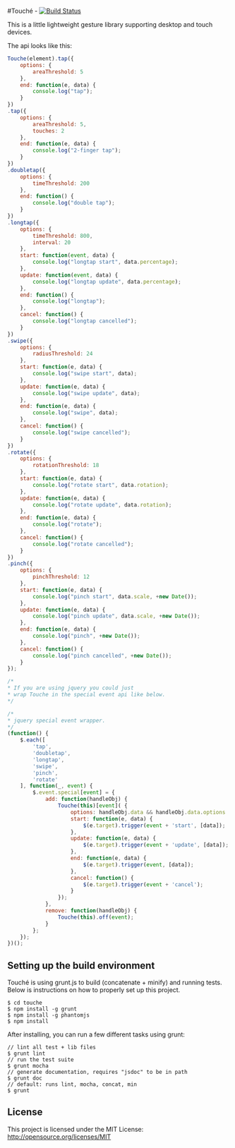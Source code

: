 #Touché - [![Build Status](https://travis-ci.org/stoffeastrom/touche.png?branch=gh-pages)](https://travis-ci.org/stoffeastrom/touche)

This is a little lightweight gesture library supporting desktop and touch devices.

The api looks like this:
```js
Touche(element).tap({
	options: {
		areaThreshold: 5
	},
	end: function(e, data) {
		console.log("tap");
	}
})
.tap({
	options: {
		areaThreshold: 5,
		touches: 2
	},
	end: function(e, data) {
		console.log("2-finger tap");
	}
})
.doubletap({
	options: {
		timeThreshold: 200
	},
	end: function() {
		console.log("double tap");
	}
})
.longtap({
	options: {
		timeThreshold: 800,
		interval: 20
	},
	start: function(event, data) {
		console.log("longtap start", data.percentage);
	},
	update: function(event, data) {
		console.log("longtap update", data.percentage);
	},
	end: function() {
		console.log("longtap");
	},
	cancel: function() {
		console.log("longtap cancelled");
	}
})
.swipe({
	options: {
		radiusThreshold: 24
	},
	start: function(e, data) {
		console.log("swipe start", data);
	},
	update: function(e, data) {
		console.log("swipe update", data);
	},
	end: function(e, data) {
		console.log("swipe", data);
	},
	cancel: function() {
		console.log("swipe cancelled");
	}
})
.rotate({
	options: {
		rotationThreshold: 18
	},
	start: function(e, data) {
		console.log("rotate start", data.rotation);
	},
	update: function(e, data) {
		console.log("rotate update", data.rotation);
	},
	end: function(e, data) {
		console.log("rotate");
	},
	cancel: function() {
		console.log("rotate cancelled");
	}
})
.pinch({
	options: {
		pinchThreshold: 12
	},
	start: function(e, data) {
		console.log("pinch start", data.scale, +new Date());
	},
	update: function(e, data) {
		console.log("pinch update", data.scale, +new Date());
	},
	end: function(e, data) {
		console.log("pinch", +new Date());
	},
	cancel: function() {
		console.log("pinch cancelled", +new Date());
	}
});

/*
* If you are using jquery you could just
* wrap Touche in the special event api like below.
*/

/*
* jquery special event wrapper.
*/
(function() {
    $.each([
        'tap',
        'doubletap',
        'longtap',
        'swipe',
        'pinch',
        'rotate'
    ], function(_, event) {
        $.event.special[event] = {
            add: function(handleObj) {
                Touche(this)[event]( {
                    options: handleObj.data && handleObj.data.options || {},
                    start: function(e, data) {
                        $(e.target).trigger(event + 'start', [data]);
                    },
                    update: function(e, data) {
                        $(e.target).trigger(event + 'update', [data]);
                    },
                    end: function(e, data) {
                        $(e.target).trigger(event, [data]);
                    },
                    cancel: function() {
                        $(e.target).trigger(event + 'cancel');
                    }
                });
            },
            remove: function(handleObj) {
                Touche(this).off(event);
            }
        };
    });
})();
```

## Setting up the build environment

Touché is using grunt.js to build (concatenate + minify) and running tests. Below is instructions on how to properly set up this project.

```
$ cd touche
$ npm install -g grunt
$ npm install -g phantomjs
$ npm install
```

After installing, you can run a few different tasks using grunt:

```
// lint all test + lib files
$ grunt lint
// run the test suite
$ grunt mocha
// generate documentation, requires "jsdoc" to be in path
$ grunt doc
// default: runs lint, mocha, concat, min
$ grunt
```

## License

This project is licensed under the MIT License: http://opensource.org/licenses/MIT
